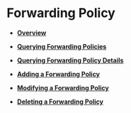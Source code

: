 # Forwarding Policy<a name="EN-US_TOPIC_0096561566"></a>

-   **[Overview](overview-23.md)**  

-   **[Querying Forwarding Policies](querying-forwarding-policies.md)**  

-   **[Querying Forwarding Policy Details](querying-forwarding-policy-details.md)**  

-   **[Adding a Forwarding Policy](adding-a-forwarding-policy.md)**  

-   **[Modifying a Forwarding Policy](modifying-a-forwarding-policy.md)**  

-   **[Deleting a Forwarding Policy](deleting-a-forwarding-policy.md)**  


